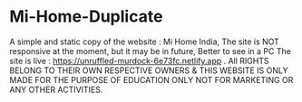 # Mi-Home-Duplicate
A simple and static copy of the website : Mi Home India, 
The site is NOT responsive at the moment, but it may be in future,
Better to see in a PC
The site is live :
https://unruffled-murdock-6e73fc.netlify.app .
All RIGHTS BELONG TO THEIR OWN RESPECTIVE OWNERS & THIS WEBSITE IS ONLY MADE FOR THE PURPOSE OF EDUCATION ONLY NOT FOR MARKETING OR ANY OTHER ACTIVITIES.


